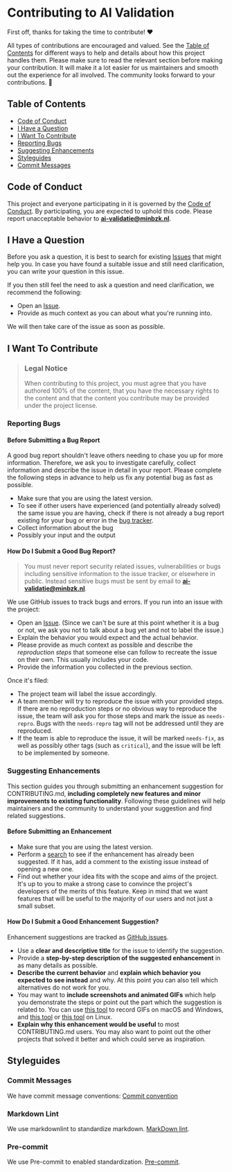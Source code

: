 # Contributing to AI Validation

First off, thanks for taking the time to contribute! ❤️

All types of contributions are encouraged and valued. See the [Table of Contents](#table-of-contents) for different ways
to help and details about how this project handles them. Please make sure to read the relevant section before making your
contribution. It will make it a lot easier for us maintainers and smooth out the experience for all involved. The
community looks forward to your contributions. 🎉

## Table of Contents

- [Code of Conduct](#code-of-conduct)
- [I Have a Question](#i-have-a-question)
- [I Want To Contribute](#i-want-to-contribute)
- [Reporting Bugs](#reporting-bugs)
- [Suggesting Enhancements](#suggesting-enhancements)
- [Styleguides](#styleguides)
- [Commit Messages](#commit-messages)

## Code of Conduct

This project and everyone participating in it is governed by the
[Code of Conduct](blob/master/CODE_OF_CONDUCT.md).
By participating, you are expected to uphold this code. Please report unacceptable behavior
to **[ai-validatie@minbzk.nl](mailto:ai-validatie@minbzk.nl)**.

## I Have a Question

Before you ask a question, it is best to search for existing [Issues](/issues) that might help you. In case you have
found a suitable issue and still need clarification, you can write your question in this issue.

If you then still feel the need to ask a question and need clarification, we recommend the following:

- Open an [Issue](/issues/new).
- Provide as much context as you can about what you're running into.

We will then take care of the issue as soon as possible.

## I Want To Contribute

> ### Legal Notice
>
> When contributing to this project, you must agree that you have authored 100% of the content, that you have the
necessary rights to the content and that the content you contribute may be provided under the project license.

### Reporting Bugs

#### Before Submitting a Bug Report

A good bug report shouldn't leave others needing to chase you up for more information. Therefore, we ask you to
investigate carefully, collect information and describe the issue in detail in your report. Please complete the
following steps in advance to help us fix any potential bug as fast as possible.

- Make sure that you are using the latest version.
- To see if other users have experienced (and potentially already solved) the same issue you are having, check if there
is not already a bug report existing for your bug or error in the [bug tracker](issues?q=label%3Abug).
- Collect information about the bug
- Possibly your input and the output

#### How Do I Submit a Good Bug Report?

> You must never report security related issues, vulnerabilities or bugs including sensitive information to the issue
tracker, or elsewhere in public. Instead sensitive bugs must be sent by email to **[ai-validatie@minbzk.nl](mailto:ai-validatie@minbzk.nl)**.

We use GitHub issues to track bugs and errors. If you run into an issue with the project:

- Open an [Issue](/issues/new). (Since we can't be sure at this point whether it is a bug or not, we ask you not to talk
about a bug yet and not to label the issue.)
- Explain the behavior you would expect and the actual behavior.
- Please provide as much context as possible and describe the *reproduction steps* that someone else can follow to
recreate the issue on their own. This usually includes your code.
- Provide the information you collected in the previous section.

Once it's filed:

- The project team will label the issue accordingly.
- A team member will try to reproduce the issue with your provided steps. If there are no reproduction steps or no
obvious way to reproduce the issue, the team will ask you for those steps and mark the issue as `needs-repro`. Bugs with
the `needs-repro` tag will not be addressed until they are reproduced.
- If the team is able to reproduce the issue, it will be marked `needs-fix`, as well as possibly other tags (such as
`critical`), and the issue will be left to be implemented by someone.

### Suggesting Enhancements

This section guides you through submitting an enhancement suggestion for CONTRIBUTING.md, **including completely new
features and minor improvements to existing functionality**. Following these guidelines will help maintainers and the
community to understand your suggestion and find related suggestions.

#### Before Submitting an Enhancement

- Make sure that you are using the latest version.
- Perform a [search](/issues) to see if the enhancement has already been suggested. If it has, add a comment to the
existing issue instead of opening a new one.
- Find out whether your idea fits with the scope and aims of the project. It's up to you to make a strong case to
convince the project's developers of the merits of this feature. Keep in mind that we want features that will be useful
to the majority of our users and not just a small subset.

#### How Do I Submit a Good Enhancement Suggestion?

Enhancement suggestions are tracked as [GitHub issues](/issues).

- Use a **clear and descriptive title** for the issue to identify the suggestion.
- Provide a **step-by-step description of the suggested enhancement** in as many details as possible.
- **Describe the current behavior** and **explain which behavior you expected to see instead** and why. At this point
you can also tell which alternatives do not work for you.
- You may want to **include screenshots and animated GIFs** which help you demonstrate the steps or point out the part
which the suggestion is related to. You can use [this tool](https://www.cockos.com/licecap/) to record GIFs on macOS and
 Windows, and [this tool](https://github.com/colinkeenan/silentcast) or [this tool](https://github.com/GNOME/byzanz) on Linux.
- **Explain why this enhancement would be useful** to most CONTRIBUTING.md users. You may also want to point out the
other projects that solved it better and which could serve as inspiration.

## Styleguides

### Commit Messages

We have commit message conventions: [Commit convention](https://minbzk.github.io/ai-validation/ADRs/0007-commit-convention/)

### Markdown Lint

We use markdownlint to standardize markdown. [MarkDown lint](blob/master/CODE_OF_CONDUCT.md).

### Pre-commit

We use Pre-commit to enabled standardization. [Pre-commit](blob/master/.pre-commit-config.yaml).
